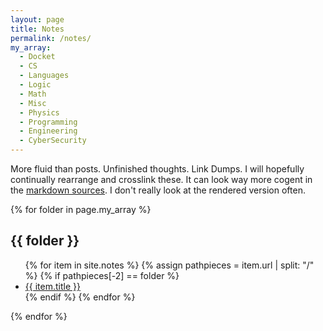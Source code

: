```yaml
---
layout: page
title: Notes
permalink: /notes/
my_array:
  - Docket
  - CS
  - Languages
  - Logic
  - Math
  - Misc
  - Physics
  - Programming
  - Engineering
  - CyberSecurity
---
```

More fluid than posts. Unfinished thoughts. Link Dumps. I will hopefully continually rearrange and crosslink these. It can look way more cogent in the [markdown sources](https://github.com/philzook58/philzook58.github.io/tree/master/_notes). I don't really look at the rendered version often.

{% for folder in page.my_array  %}
<h2> {{ folder }} </h2>
<ul>
  {% for item in site.notes  %}
    {% assign pathpieces = item.url | split: "/" %}
    {% if pathpieces[-2] == folder %}
    <li><a href="{{ item.url }}">{{ item.title }} </a></li>
    {% endif %}
  {% endfor %}
  </ul>
{% endfor %}
